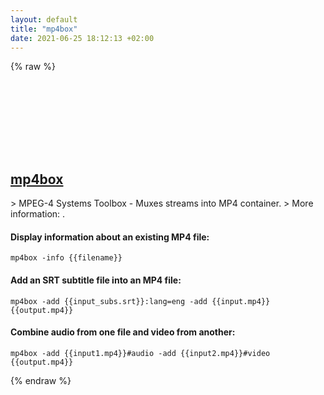 ```yaml
---
layout: default
title: "mp4box"
date: 2021-06-25 18:12:13 +02:00
---
```

{% raw %}
<h2 id="mp4box">
  <a href="/en/common/mp4box.html">mp4box</a> <a href="#mp4box"><svg class="icon">
    <use href="/assets/images/unicode_sprite.svg#link" />
  </svg></a>
</h2>
> MPEG-4 Systems Toolbox - Muxes streams into MP4 container.
> More information: <https://gpac.wp.imt.fr/mp4box>.

#### Display information about an existing MP4 file:
```shell
mp4box -info {{filename}}
```
#### Add an SRT subtitle file into an MP4 file:
```shell
mp4box -add {{input_subs.srt}}:lang=eng -add {{input.mp4}} {{output.mp4}}
```
#### Combine audio from one file and video from another:
```shell
mp4box -add {{input1.mp4}}#audio -add {{input2.mp4}}#video {{output.mp4}}
```
{% endraw %}